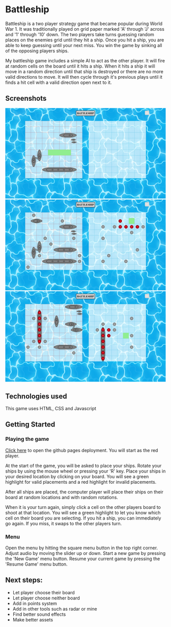 # Battleship

Battleship is a two player strategy game that became popular during World War 1. It was traditionally played on grid paper marked 'A' through 'J' across and '1' through '10' down. The two players take turns guessing random places on the enemies grid until they hit a ship. Once you hit a ship, you are able to keep guessing until your next miss. You win the game by sinking all of the opposing players ships. 

My battleship game includes a simple AI to act as the other player. It will fire at random cells on the board until it hits a ship. When it hits a ship it will move in a random direction until that ship is destroyed or there are no more valid directions to move. It will then cycle through it's previous plays until it finds a hit cell with a valid direction open next to it. 

## Screenshots
![Placing Ships](Screenshot%202023-02-16%20at%2011-50-15%20Battleship.png)
![Playing Game](Screenshot%202023-02-16%20at%2011-50-57%20Battleship.png)
![Ship Sunk](Screenshot%202023-02-16%20at%2011-49-41%20Battleship.png)

## Technologies used

This game uses HTML, CSS and Javascript


## Getting Started 


### Playing the game
[Click here](https://marc-pelletier.github.io/battleship/) to open the github pages deployment. You will start as the red player.

At the start of the game, you will be asked to place your ships. Rotate your ships by using the mouse wheel or pressing your 'R' key. Place your ships in your desired location by clicking on your board. You will see a green highlight for valid placements and a red highlight for invalid placements. 

After all ships are placed, the computer player will place their ships on their board at random locations and with random rotations. 

When it is your turn again, simply click a cell on the other players board to shoot at that location. You will see a green highlight to let you know which cell on their board you are selecting. If you hit a ship, you can immediately go again. If you miss, it swaps to the other players turn. 

### Menu
Open the menu by hitting the square menu button in the top right corner.
Adjust audio by moving the slider up or down.
Start a new game by pressing the 'New Game' menu button.
Resume your current game by pressing the 'Resume Game' menu button.

## Next steps:
- Let player choose their board
- Let player choose neither board
- Add in points system
- Add in other tools such as radar or mine
- Find better sound effects 
- Make better assets
